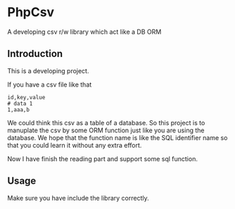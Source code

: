 # PhpCsv
A developing csv r/w library which act like a DB ORM

## Introduction
This is a developing project.

If you have a csv file like that
```
id,key,value
# data 1
1,aaa,b
```
We could think this csv as a table of a database. So this project is to manuplate the csv by some ORM function just like you are using the database. We hope that the function name is like the SQL identifier name so that you could learn it without any extra effort.

Now I have finish the reading part and support some sql function.

## Usage
Make sure you have include the library correctly.



